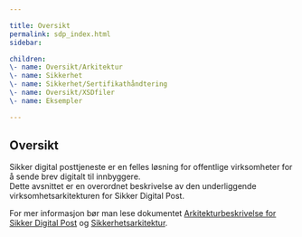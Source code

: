 ```yaml
---

title: Oversikt  
permalink: sdp_index.html
sidebar:

children:  
\- name: Oversikt/Arkitektur  
\- name: Sikkerhet  
\- name: Sikkerhet/Sertifikathåndtering  
\- name: Oversikt/XSDfiler  
\- name: Eksempler

---
```


## Oversikt

Sikker digital posttjeneste er en felles løsning for offentlige
virksomheter for å sende brev digitalt til innbyggere.  
Dette avsnittet er en overordnet beskrivelse av den underliggende
virksomhetsarkitekturen for Sikker Digital Post.

For mer informasjon bør man lese dokumentet [Arkitekturbeskrivelse for
Sikker Digital
Post](ArkitekturbeskrivelseforSikkerdigitalposttjenestev1.0.pdf) og
[Sikkerhetsarkitektur](Sikkerhetsarkitektur.pdf).
